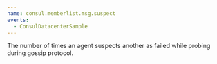 ```yaml
---
name: consul.memberlist.msg.suspect
events:
  - ConsulDatacenterSample
---
```


The number of times an agent suspects another as failed while probing during gossip protocol.